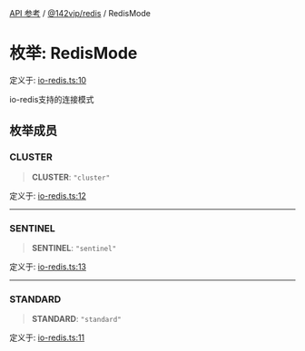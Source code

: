 [API 参考](../../../index.md) / [@142vip/redis](../index.md) / RedisMode

# 枚举: RedisMode

定义于: [io-redis.ts:10](https://github.com/142vip/core-x/blob/d59cdcda9f62fc93dcb0efb54c66772997c75711/packages/redis/src/io-redis.ts#L10)

io-redis支持的连接模式

## 枚举成员

### CLUSTER

> **CLUSTER**: `"cluster"`

定义于: [io-redis.ts:12](https://github.com/142vip/core-x/blob/d59cdcda9f62fc93dcb0efb54c66772997c75711/packages/redis/src/io-redis.ts#L12)

***

### SENTINEL

> **SENTINEL**: `"sentinel"`

定义于: [io-redis.ts:13](https://github.com/142vip/core-x/blob/d59cdcda9f62fc93dcb0efb54c66772997c75711/packages/redis/src/io-redis.ts#L13)

***

### STANDARD

> **STANDARD**: `"standard"`

定义于: [io-redis.ts:11](https://github.com/142vip/core-x/blob/d59cdcda9f62fc93dcb0efb54c66772997c75711/packages/redis/src/io-redis.ts#L11)
